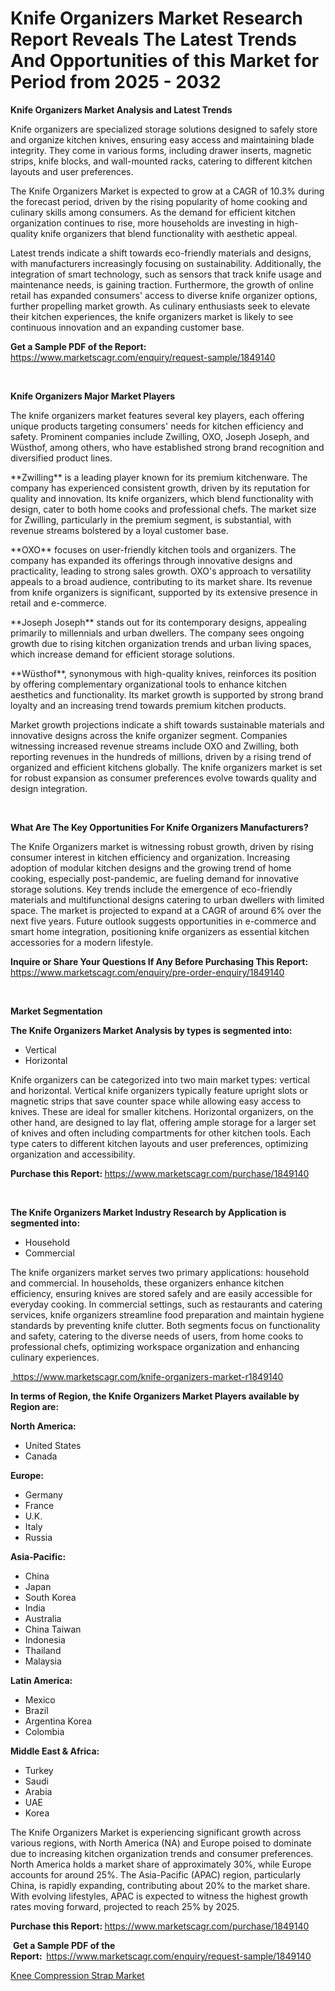 <p><h1>Knife Organizers Market Research Report Reveals The Latest Trends And Opportunities of this Market for Period from 2025 - 2032</h1></p><p><strong>Knife Organizers Market Analysis and Latest Trends</strong></p>
<p><p>Knife organizers are specialized storage solutions designed to safely store and organize kitchen knives, ensuring easy access and maintaining blade integrity. They come in various forms, including drawer inserts, magnetic strips, knife blocks, and wall-mounted racks, catering to different kitchen layouts and user preferences. </p><p>The Knife Organizers Market is expected to grow at a CAGR of 10.3% during the forecast period, driven by the rising popularity of home cooking and culinary skills among consumers. As the demand for efficient kitchen organization continues to rise, more households are investing in high-quality knife organizers that blend functionality with aesthetic appeal. </p><p>Latest trends indicate a shift towards eco-friendly materials and designs, with manufacturers increasingly focusing on sustainability. Additionally, the integration of smart technology, such as sensors that track knife usage and maintenance needs, is gaining traction. Furthermore, the growth of online retail has expanded consumers' access to diverse knife organizer options, further propelling market growth. As culinary enthusiasts seek to elevate their kitchen experiences, the knife organizers market is likely to see continuous innovation and an expanding customer base.</p></p>
<p><strong>Get a Sample PDF of the Report:&nbsp;</strong> <a href="https://www.marketscagr.com/enquiry/request-sample/1849140?utm_campaign=2770&utm_medium=2&utm_source=Github&utm_content=ia&utm_term=05042025&utm_id=knife-organizers">https://www.marketscagr.com/enquiry/request-sample/1849140</a></p>
<p>&nbsp;</p>
<p><strong>Knife Organizers Major Market Players</strong></p>
<p><p>The knife organizers market features several key players, each offering unique products targeting consumers' needs for kitchen efficiency and safety. Prominent companies include Zwilling, OXO, Joseph Joseph, and Wüsthof, among others, who have established strong brand recognition and diversified product lines.</p><p>**Zwilling** is a leading player known for its premium kitchenware. The company has experienced consistent growth, driven by its reputation for quality and innovation. Its knife organizers, which blend functionality with design, cater to both home cooks and professional chefs. The market size for Zwilling, particularly in the premium segment, is substantial, with revenue streams bolstered by a loyal customer base.</p><p>**OXO** focuses on user-friendly kitchen tools and organizers. The company has expanded its offerings through innovative designs and practicality, leading to strong sales growth. OXO's approach to versatility appeals to a broad audience, contributing to its market share. Its revenue from knife organizers is significant, supported by its extensive presence in retail and e-commerce.</p><p>**Joseph Joseph** stands out for its contemporary designs, appealing primarily to millennials and urban dwellers. The company sees ongoing growth due to rising kitchen organization trends and urban living spaces, which increase demand for efficient storage solutions. </p><p>**Wüsthof**, synonymous with high-quality knives, reinforces its position by offering complementary organizational tools to enhance kitchen aesthetics and functionality. Its market growth is supported by strong brand loyalty and an increasing trend towards premium kitchen products.</p><p>Market growth projections indicate a shift towards sustainable materials and innovative designs across the knife organizer segment. Companies witnessing increased revenue streams include OXO and Zwilling, both reporting revenues in the hundreds of millions, driven by a rising trend of organized and efficient kitchens globally. The knife organizers market is set for robust expansion as consumer preferences evolve towards quality and design integration.</p></p>
<p>&nbsp;</p>
<p><strong>What Are The Key Opportunities For Knife Organizers Manufacturers?</strong></p>
<p><p>The Knife Organizers market is witnessing robust growth, driven by rising consumer interest in kitchen efficiency and organization. Increasing adoption of modular kitchen designs and the growing trend of home cooking, especially post-pandemic, are fueling demand for innovative storage solutions. Key trends include the emergence of eco-friendly materials and multifunctional designs catering to urban dwellers with limited space. The market is projected to expand at a CAGR of around 6% over the next five years. Future outlook suggests opportunities in e-commerce and smart home integration, positioning knife organizers as essential kitchen accessories for a modern lifestyle.</p></p>
<p><strong>Inquire or Share Your Questions If Any Before Purchasing This Report:</strong> <a href="https://www.marketscagr.com/enquiry/pre-order-enquiry/1849140?utm_campaign=2770&utm_medium=2&utm_source=Github&utm_content=ia&utm_term=05042025&utm_id=knife-organizers">https://www.marketscagr.com/enquiry/pre-order-enquiry/1849140</a></p>
<p>&nbsp;</p>
<p><strong>Market Segmentation</strong></p>
<p><strong>The Knife Organizers Market Analysis by types is segmented into:</strong></p>
<p><ul><li>Vertical</li><li>Horizontal</li></ul></p>
<p><p>Knife organizers can be categorized into two main market types: vertical and horizontal. Vertical knife organizers typically feature upright slots or magnetic strips that save counter space while allowing easy access to knives. These are ideal for smaller kitchens. Horizontal organizers, on the other hand, are designed to lay flat, offering ample storage for a larger set of knives and often including compartments for other kitchen tools. Each type caters to different kitchen layouts and user preferences, optimizing organization and accessibility.</p></p>
<p><strong>Purchase this Report:&nbsp;</strong><a href="https://www.marketscagr.com/purchase/1849140?utm_campaign=2770&utm_medium=2&utm_source=Github&utm_content=ia&utm_term=05042025&utm_id=knife-organizers">https://www.marketscagr.com/purchase/1849140</a></p>
<p>&nbsp;</p>
<p><strong>The Knife Organizers Market Industry Research by Application is segmented into:</strong></p>
<p><ul><li>Household</li><li>Commercial</li></ul></p>
<p><p>The knife organizers market serves two primary applications: household and commercial. In households, these organizers enhance kitchen efficiency, ensuring knives are stored safely and are easily accessible for everyday cooking. In commercial settings, such as restaurants and catering services, knife organizers streamline food preparation and maintain hygiene standards by preventing knife clutter. Both segments focus on functionality and safety, catering to the diverse needs of users, from home cooks to professional chefs, optimizing workspace organization and enhancing culinary experiences.</p></p>
<p><a href="https://www.marketscagr.com/knife-organizers-market-r1849140?utm_campaign=2770&utm_medium=2&utm_source=Github&utm_content=ia&utm_term=05042025&utm_id=knife-organizers">&nbsp;https://www.marketscagr.com/knife-organizers-market-r1849140</a></p>
<p><strong>In terms of Region, the Knife Organizers Market Players available by Region are:</strong></p>
<p>
    <p> <strong> North America: </strong>
        <ul>
            <li>United States</li>
            <li>Canada</li>
        </ul>
        </p> 
    <p> <strong> Europe: </strong>
        <ul>
            <li>Germany</li>
            <li>France</li>
            <li>U.K.</li>
            <li>Italy</li>
            <li>Russia</li>
        </ul>
        </p> 
    <p> <strong> Asia-Pacific: </strong>
        <ul>
            <li>China</li>
            <li>Japan</li>
            <li>South Korea</li>
            <li>India</li>
            <li>Australia</li>
            <li>China Taiwan</li>
            <li>Indonesia</li>
            <li>Thailand</li>
            <li>Malaysia</li>
        </ul>
        </p> 
    <p> <strong> Latin America: </strong>
        <ul>
            <li>Mexico</li>
            <li>Brazil</li>
            <li>Argentina Korea</li>
            <li>Colombia</li>
        </ul>
        </p> 
    <p> <strong> Middle East & Africa: </strong>
        <ul>
            <li>Turkey</li>
            <li>Saudi</li>
            <li>Arabia</li>
            <li>UAE</li>
            <li>Korea</li>
        </ul>
    </p>
    </p>
<p><p>The Knife Organizers Market is experiencing significant growth across various regions, with North America (NA) and Europe poised to dominate due to increasing kitchen organization trends and consumer preferences. North America holds a market share of approximately 30%, while Europe accounts for around 25%. The Asia-Pacific (APAC) region, particularly China, is rapidly expanding, contributing about 20% to the market share. With evolving lifestyles, APAC is expected to witness the highest growth rates moving forward, projected to reach 25% by 2025.</p></p>
<p><strong>Purchase this Report: </strong><a href="https://www.marketscagr.com/purchase/1849140?utm_campaign=2770&utm_medium=2&utm_source=Github&utm_content=ia&utm_term=05042025&utm_id=knife-organizers">https://www.marketscagr.com/purchase/1849140</a></p>
<p>&nbsp;<strong>Get a Sample PDF of the Report:&nbsp;&nbsp;</strong><a href="https://www.marketscagr.com/enquiry/request-sample/1849140?utm_campaign=2770&utm_medium=2&utm_source=Github&utm_content=ia&utm_term=05042025&utm_id=knife-organizers">https://www.marketscagr.com/enquiry/request-sample/1849140</a></p>
<p><strong></strong></p>
<p><p><a href="https://github.com/barnickclara79/Market-Research-Report-List-1/blob/main/knee-compression-strap-market.md?utm_campaign=2770&utm_medium=2&utm_source=Github&utm_content=ia&utm_term=05042025&utm_id=knife-organizers">Knee Compression Strap Market</a></p></p>